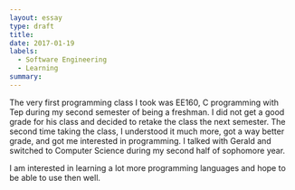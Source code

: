 ```yaml
---
layout: essay
type: draft
title: 
date: 2017-01-19
labels:
  - Software Engineering
  - Learning
summary: 
---
```


The very first programming class I took was EE160, C programming with Tep during my second semester of being a freshman. I did not get a good grade for his class and decided to retake the class the next semester. The second time taking the class, I understood it much more, got a way better grade, and got me interested in programming. I talked with Gerald and switched to Computer Science during my second half of sophomore year.


I am interested in learning a lot more programming languages and hope to be able to use then well. 
